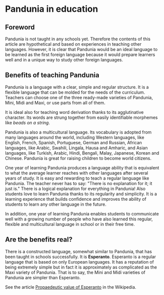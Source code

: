 # Pandunia in education

## Foreword

Pandunia is not taught in any schools yet.
Therefore the contents of this article are hypothetical and based on experiences in teaching other languages.
However, it is clear that Pandunia would be an ideal language to be learned as the first foreign language
because it would prepare learners well and in a unique way to study other foreign languages.

## Benefits of teaching Pandunia

Pandunia is a language with a clear, simple and regular structure.
It is a flexible language that can be molded for the needs of the curriculum.
Teachers can choose one of the three ready-made varieties of Pandunia, Mini, Midi and Maxi,
or use parts from all of them.

It is ideal also for teaching word derivation thanks to its agglutinative character.
Its words are strung together from easily identifiable morphemes like *beads on a string*.

Pandunia is also a multicultural language.
Its vocabulary is adopted from many languages around the world,
including Western languages, like English, French, Spanish, Portuguese, German and Russian,
African languages, like Arabic, Swahili, Lingala, Hausa and Amharic,
and Asian languages, like Turkish, Arabic, Hindi, Bengali, Malay, Japanese, Korean and Chinese.
Pandunia is great for raising children to become world citizens.

One year of learning Pandunia produces a language ability
that is equivalent to what the average learner reaches with other languages after several years of study.
It is easy and rewarding to teach a regular language like Pandunia.
The teacher never has to say: "There is no explanation for it; it just is."
There is a logical explanation for everything in Pandunia!
Also students love to learn Pandunia thanks to its regularity and simplicity.
It is a learning experience that builds confidence and improves the ability of students to learn any other language in the future.

In addition, one year of learning Pandunia enables students to communicate well with a growing number of people
who have also learned this regular, flexible and multicultural language in school or in their free time.

## Are the benefits real?

There is a constructed language, somewhat similar to Pandunia, that has been taught in schools successfully.
It is **Esperanto**.
Esperanto is a regular language that is based on only European languages.
It has a reputation of being extremely simple but in fact it is approximately as complicated as the Maxi variety of Pandunia.
That is to say, the Mini and Midi varieties of Pandunia are simpler than Esperanto.

See the article [Propaedeutic value of Esperanto](https://en.wikipedia.org/wiki/Propaedeutic_value_of_Esperanto) in the Wikipedia.

